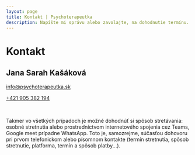 ```yaml
---
layout: page
title: Kontakt | Psychoterapeutka
description: Napíšte mi správu alebo zavolajte, na dohodnutie termínu.
---
```

# Kontakt

## Jana Sarah Kašáková

[info@psychoterapeutka.sk](mailto:info@psychoterapeutka.sk)

[+421 905 382 194](tel:00421905382194)

<br>

Takmer vo všetkých prípadoch je možné dohodnúť si spôsob stretávania: osobné stretnutia alebo prostredníctvom internetového spojenia cez Teams, Google meet prípadne WhatsApp. Toto je, samozrejme, súčasťou dohovoru pri prvom telefonickom alebo písomnom kontakte (termín stretnutia, spôsob stretnutie, platforma, termín a spôsob platby...).

